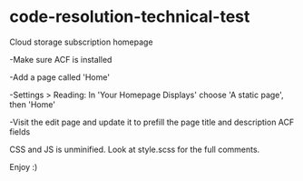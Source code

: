 # code-resolution-technical-test
Cloud storage subscription homepage

-Make sure ACF is installed

-Add a page called 'Home'

-Settings > Reading: In 'Your Homepage Displays' choose 'A static page', then 'Home'

-Visit the edit page and update it to prefill the page title and description ACF fields

CSS and JS is unminified. Look at style.scss for the full comments. 

Enjoy :)

